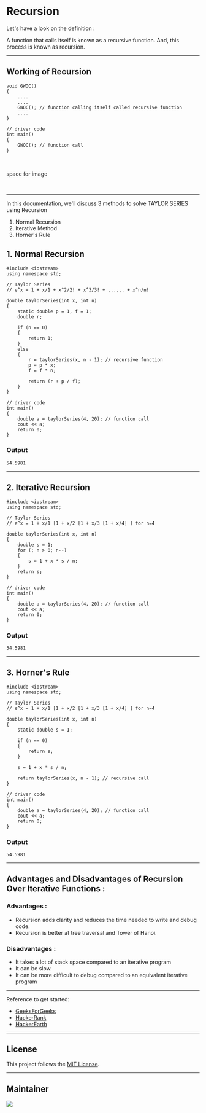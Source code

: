 # Recursion

<p> Let's have a look on the definition : </p>
<p>A function that calls itself is known as a recursive function. And, this process is known as recursion. </p>

<hr>

## Working of Recursion

```
void GWOC()
{
    ....
    ....
    GWOC(); // function calling itself called recursive function
    ....
}

// driver code
int main()
{
    GWOC(); // function call
}
```

<br>

space for image

<br>

<hr>

<p> In this documentation, we'll discuss 3 methods to solve TAYLOR SERIES using Recursion </p>

1. Normal Recursion
2. Iterative Method
3. Horner's Rule

## 1. Normal Recursion

```
#include <iostream>
using namespace std;

// Taylor Series
// e^x = 1 + x/1 + x^2/2! + x^3/3! + ...... + x^n/n!

double taylorSeries(int x, int n)
{
    static double p = 1, f = 1;
    double r;

    if (n == 0)
    {
        return 1;
    }
    else
    {
        r = taylorSeries(x, n - 1); // recursive function
        p = p * x;
        f = f * n;

        return (r + p / f);
    }
}

// driver code
int main()
{
    double a = taylorSeries(4, 20); // function call
    cout << a;
    return 0;
}
```

### Output

```
54.5981
```

<hr>

## 2. Iterative Recursion

```
#include <iostream>
using namespace std;

// Taylor Series
// e^x = 1 + x/1 [1 + x/2 [1 + x/3 [1 + x/4] ] for n=4

double taylorSeries(int x, int n)
{
    double s = 1;
    for (; n > 0; n--)
    {
        s = 1 + x * s / n;
    }
    return s;
}

// driver code
int main()
{
    double a = taylorSeries(4, 20); // function call
    cout << a;
    return 0;
}
```

### Output

```
54.5981
```

<hr>

## 3. Horner's Rule

```
#include <iostream>
using namespace std;

// Taylor Series
// e^x = 1 + x/1 [1 + x/2 [1 + x/3 [1 + x/4] ] for n=4

double taylorSeries(int x, int n)
{
    static double s = 1;

    if (n == 0)
    {
        return s;
    }

    s = 1 + x * s / n;

    return taylorSeries(x, n - 1); // recursive call
}

// driver code
int main()
{
    double a = taylorSeries(4, 20); // function call
    cout << a;
    return 0;
}
```

### Output

```
54.5981
```

<hr>

## Advantages and Disadvantages of Recursion Over Iterative Functions :

### Advantages :

- Recursion adds clarity and reduces the time needed to write and debug code.
- Recursion is better at tree traversal and Tower of Hanoi.

### Disadvantages :

- It takes a lot of stack space compared to an iterative program
- It can be slow.
- It can be more difficult to debug compared to an equivalent iterative program

<hr>

Reference to get started:

- [GeeksForGeeks](https://www.geeksforgeeks.org/)
- [HackerRank](https://www.hackerrank.com/dashboard)
- [HackerEarth](https://www.hackerearth.com/practice/)

<hr>

## License

This project follows the [MIT License](https://choosealicense.com/licenses/mit/).

<hr>

## Maintainer

<a href="https://github.com/ankushsingh24">
  <img src="https://contrib.rocks/image?repo=ankushsingh24/ankushsingh24" />
</a>
